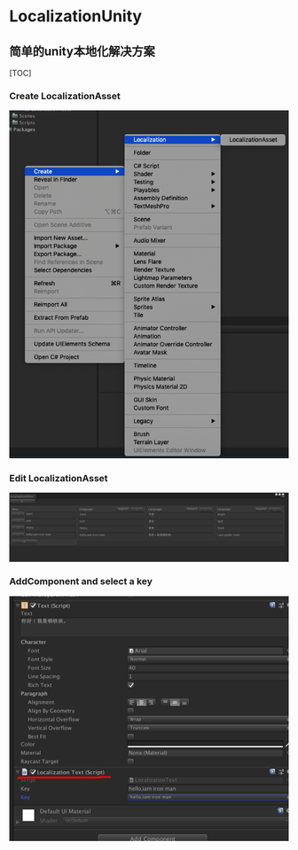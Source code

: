 # LocalizationUnity
## 简单的unity本地化解决方案
[TOC]
### Create LocalizationAsset
![image](https://github.com/BaiPingg/LocalizationUnity/blob/master/Imgs/createAsset.png)
### Edit LocalizationAsset
![image](https://github.com/BaiPingg/LocalizationUnity/blob/master/Imgs/editAsset.png)
### AddComponent and select a key
![image](https://github.com/BaiPingg/LocalizationUnity/blob/master/Imgs/addcomponent.png)
